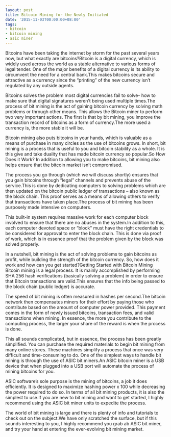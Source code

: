 ```yaml
---
layout: post
title: Bitcoin Mining for the Newly Initiated
date: '2015-11-03T00:00:00+08:00'
tags:
- bitcoin
- bitcoin mining
- asic miner
---
```


<p>Bitcoins have been taking the internet by storm for the past several years now, but what exactly are bitcoins?Bitcoin is a digital currency, which is widely used across the world as a stable alternative to various forms of legal tender. One of the major benefits of a digital currency is its ability to circumvent the need for a central bank.This makes bitcoins secure and attractive as a currency since the “printing” of the new currency isn’t regulated by any outside agents. <p>

<p>Bitcoins solves the problem most digital currencies fail to solve- how to make sure that digital signatures weren’t being used multiple times.The process of bit mining is the act of gaining bitcoin currency by solving math problems or through other means. This allows the Bitcoin miner to perform two very important actions. The first is that by bit mining, you improve the transaction record of bitcoins as a form of currency.The more used a currency is, the more stable it will be. <p>

<p>Bitcoin mining also puts bitcoins in your hands, which is valuable as a means of purchase in many circles as the use of bitcoins grows. In short, bit mining is a process that is useful to you and bitcoin stability as a whole. It is this give and take duality that has made bitcoin currency so popular.So How Does it Work? In addition to allowing you to make bitcoins, bit mining also helps ensure that the bitcoin market isn’t compromised. <p>

<p>The process you go through (which we will discuss shortly) ensures that you gain bitcoins through “legal” channels and prevents abuse of the service.This is done by dedicating computers to solving problems which are then updated on the bitcoin public ledger of transactions – also known as the block chain. This proof serves as a means of allowing others to verify that transactions have taken place.The process of bit mining has been purposely made intensive on computers. <p>

<p>This built-in system requires massive work for each computer block involved to ensure that there are no abuses in the system.In addition to this, each computer devoted space or “block" must have the right credentials to be considered for approval to enter the block chain. This is done via proof of work, which is in essence proof that the problem given by the block was solved properly.<p>

<p>In a nutshell, bit mining is the act of solving problems to gain bitcoins as profit, while building the strength of the bitcoin currency. So, how does it work and how can you get started?Getting Started with Bitcoin Mining Bitcoin mining is a legal process. It is mainly accomplished by performing SHA 256 hash verifications (basically solving a problem) in order to ensure that Bitcoin transactions are valid.This ensures that the info being passed to the block chain (public ledger) is accurate. <p>

<p>The speed of bit mining is often measured in hashes per second.The bitcoin network then compensates miners for their effort by paying those who contribute based on the amount of computer power provided. This payment comes in the form of newly issued bitcoins, transaction fees, and valid transactions when mining. In essence, the more you contribute to the computing process, the larger your share of the reward is when the process is done.<p>

<p>This all sounds complicated, but in essence, the process has been greatly simplified. You can purchase the required materials to begin bit mining from many online stores. These machines simplify a process that once was very difficult and time-consuming to do. One of the simplest ways to handle bit mining is through the use of ASIC bit miners.An ASIC bitcoin miner is a USB device that when plugged into a USB port will automate the process of mining bitcoins for you. <p>

<p>ASIC software’s sole purpose is the mining of bitcoins, a job it does efficiently. It is designed to maximize hashing power x 100 while decreasing the power required to do so. In terms of all bit mining products, it is also the simplest to use.If you are new to bit mining and want to get started, I highly recommend using the ASIC bit miner units to expedite the process. <p>

<p>The world of bit mining is large and there is plenty of info and tutorials to check out on the subject.We have only scratched the surface, but if this sounds interesting to you, I highly recommend you grab ab ASIC bit miner, and try your hand at entering the ever-evolving bit mining market.
<p>
